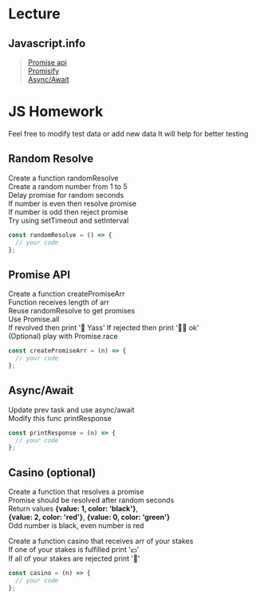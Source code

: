 # Lecture

## Javascript.info

> [Promise api](https://uk.javascript.info/promise-api)  
> [Promisify](https://uk.javascript.info/promisify)  
> [Async/Await](https://uk.javascript.info/async-await)

# JS Homework

Feel free to modify test data or add new data
It will help for better testing

## Random Resolve

Create a function randomResolve  
Create a random number from 1 to 5  
Delay promise for random seconds  
If number is even then resolve promise  
If number is odd then reject promise  
Try using setTimeout and setInterval

```javascript
const randomResolve = () => {
  // your code
};
```

## Promise API

Create a function createPromiseArr  
Function receives length of arr  
Reuse randomResolve to get promises  
Use Promise.all  
If revolved then print '🥳 Yass'
If rejected then print '🫠🫡 ok'  
(Optional) play with Promise.race

```javascript
const createPromiseArr = (n) => {
  // your code
};
```

## Async/Await

Update prev task and use async/await  
Modify this func printResponse

```javascript
const printResponse = (n) => {
  // your code
};
```

## Casino (optional)

Create a function that resolves a promise  
Promise should be resolved after random seconds  
Return values **{value: 1, color: 'black'}**,  
**{value: 2, color: 'red'}**, **{value: 0, color: 'green'}**  
Odd number is black, even number is red

Create a function casino that receives arr of your stakes  
If one of your stakes is fulfilled print '💵'  
If all of your stakes are rejected print '🫣'

```javascript
const casino = (n) => {
  // your code
};
```
